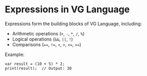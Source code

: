 # Expressions in VG Language

Expressions form the building blocks of VG Language, including:
- Arithmetic operations (`+`, `-`, `*`, `/`, `%`)
- Logical operations (`&&`, `||`, `!`)
- Comparisons (`==`, `!=`, `<`, `>`, `<=`, `>=`)

Example:
```vg
var result = (10 + 5) * 2;
print(result);  // Output: 30
````



